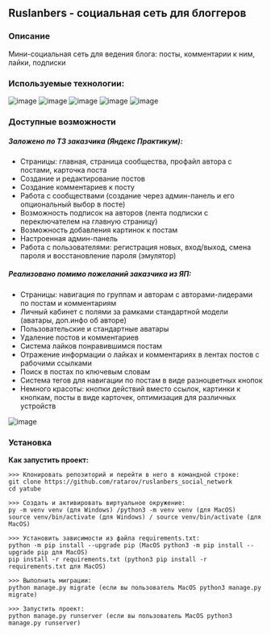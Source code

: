 ## Ruslanbers - социальная сеть для блоггеров
### Описание
Мини-социальная сеть для ведения блога: посты, комментарии к ним, лайки, подписки  
### Используемые технологии:
![image](https://img.shields.io/badge/Python-FFD43B?style=for-the-badge&logo=python&logoColor=blue)
![image](https://img.shields.io/badge/Django-092E20?style=for-the-badge&logo=django&logoColor=green)
![image](https://img.shields.io/badge/HTML5-E34F26?style=for-the-badge&logo=html5&logoColor=white)
![image](https://img.shields.io/badge/Bootstrap-563D7C?style=for-the-badge&logo=bootstrap&logoColor=white)
![image](https://img.shields.io/badge/SQLite-07405E?style=for-the-badge&logo=sqlite&logoColor=white)
### Доступные возможности
##### Заложено по ТЗ заказчика (Яндекс Практикум):
- Страницы: главная, страница сообщества, профайл автора с постами, карточка поста
- Создание и редактирование постов
- Создание комментариев к посту
- Работа с сообществами (создание через админ-панель и его опциональный выбор в посте)
- Возможность подписок на авторов (лента подписки с переключателем на главную страницу)
- Возможность добавления картинок к постам
- Настроенная админ-панель
- Работа с пользователями: регистрация новых, вход/выход, смена пароля и восстановление пароля (эмулятор)
##### Реализовано помимо пожеланий заказчика из ЯП:
- Страницы: навигация по группам и авторам с авторами-лидерами по постам и комментариям
- Личный кабинет с полями за рамками стандартной модели (аватары, доп.инфо об авторе)
- Пользовательские и стандартные аватары
- Удаление постов и комментариев
- Система лайков понравившимся постам
- Отражение информации о лайках и комментариях в лентах постов с рабочими ссылками
- Поиск в постах по ключевым словам
- Система тегов для навигации по постам в виде разноцветных кнопок
- Немного красоты: кнопки действий вместо ссылок, картинки к кнопкам, посты в виде карточек, оптимизация для различных устройств

![image](https://github.com/ratarov/ruslanbers_social_network/raw/master/yatube/static/img/1.png)

### Установка
**Как запустить проект:**
```
>>> Клонировать репозиторий и перейти в него в командной строке:
git clone https://github.com/ratarov/ruslanbers_social_network
cd yatube
```
```
>>> Cоздать и активировать виртуальное окружение:
py -m venv venv (для Windows) /python3 -m venv venv (для MacOS)
source venv/bin/activate (для Windows) / source venv/bin/activate (для MacOS)
```
```
>>> Установить зависимости из файла requirements.txt:
python -m pip install --upgrade pip (MacOS python3 -m pip install --upgrade pip для MacOS)
pip install -r requirements.txt (python3 pip install -r requirements.txt для MacOS)
```
```
>>> Выполнить миграции:
python manage.py migrate (если вы пользователь MacOS python3 manage.py migrate)
```
```
>>> Запустить проект:
python manage.py runserver (если вы пользователь MacOS python3 manage.py runserver)
```
